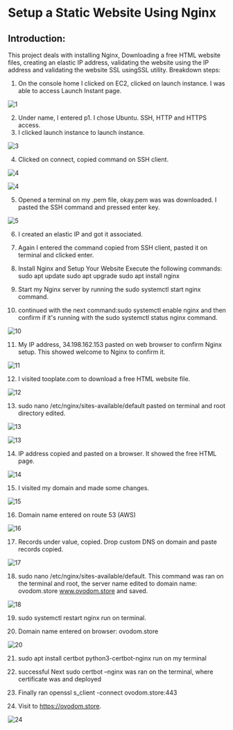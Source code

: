 # Setup a Static Website Using Nginx

## Introduction: 
This project deals with installing Nginx, Downloading a free HTML website files, creating an elastic IP address, validating the website using the IP address and validating the website SSL usingSSL utility.
Breakdown steps:
1.	On the console home I clicked on EC2, clicked on launch instance. I was able to access Launch Instant page.


![1](img/img2.png)


2.	Under name, I entered p1. I chose Ubuntu. SSH, HTTP and HTTPS access.
3.	I clicked launch instance to launch instance.



![3](img/img3.png)


4.	Clicked on connect, copied command on SSH client.


![4](img/img%204.png)


![4](img/img5.png)


5.	Opened a terminal on my .pem file, okay.pem was was downloaded. I pasted the SSH command and 
pressed enter key.


![5](img/img6.png)


6.	I created an elastic IP and got it associated.

7.	Again I entered the command copied from SSH client, pasted it on terminal and clicked enter.

8. Install Nginx and Setup Your Website
   Execute the following commands:
   sudo apt update
   sudo apt upgrade
   sudo apt install nginx
9. Start my Nginx server by running the sudo     systemctl start nginx command.

10. continued with the next command:sudo systemctl enable nginx and then confirm if it's running with the sudo systemctl status nginx command.


![10](img/img9.png)


11.	My IP address, 34.198.162.153 pasted on web browser to confirm Nginx setup. This showed welcome to Nginx to confirm it.



![11](img/img10.png)


12.	I visited tooplate.com to download a free HTML website file.



![12](img/img11.png)


13.	sudo nano /etc/nginx/sites-available/default pasted on terminal and root directory edited.



![13](img/img12.png)


![13](img/img13.png)


14.	IP address copied and pasted on a browser. It showed the free HTML page.

![14](img/img14.png)

15.	I visited my domain and made some changes.


![15](img/img15.png)

16.	Domain name entered on route 53 (AWS)


![16](img/img16.png)


17. Records under value, copied. Drop custom DNS on domain and paste records copied.


![17](img/img17.png)


18.	sudo nano /etc/nginx/sites-available/default. This command was ran on the terminal and root, 
    the server name edited to domain name: ovodom.store www.ovodom.store and saved. 



![18](img/img18.png)

19.	sudo systemctl restart nginx run on terminal.

20.	Domain name entered on browser: ovodom.store


![20](img/img19.png)


21.	sudo apt install certbot python3-certbot-nginx run on my terminal

22.	successful Next sudo certbot –nginx was ran on the terminal, where certificate was and deployed
23.	Finally ran openssl s_client -connect ovodom.store:443

24.	Visit to https://ovodom.store.



![24](img/img20.png)






